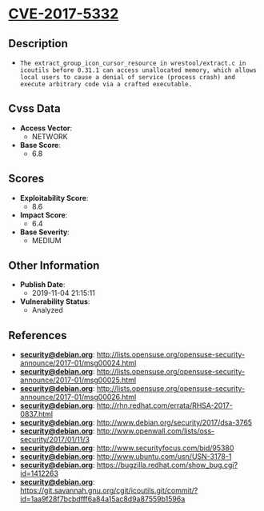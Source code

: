 
# [CVE-2017-5332](http://lists.opensuse.org/opensuse-security-announce/2017-01/msg00024.html)

## Description

- `The extract_group_icon_cursor_resource in wrestool/extract.c in icoutils before 0.31.1 can access unallocated memory, which allows local users to cause a denial of service (process crash) and execute arbitrary code via a crafted executable.`

## Cvss Data

- **Access Vector**:
  - NETWORK
- **Base Score**:
  - 6.8

## Scores

- **Exploitability Score**:
  - 8.6
- **Impact Score**:
  - 6.4
- **Base Severity**:
  - MEDIUM

## Other Information

- **Publish Date**:
  - 2019-11-04 21:15:11
- **Vulnerability Status**:
  - Analyzed

## References

- **security@debian.org**: http://lists.opensuse.org/opensuse-security-announce/2017-01/msg00024.html
- **security@debian.org**: http://lists.opensuse.org/opensuse-security-announce/2017-01/msg00025.html
- **security@debian.org**: http://lists.opensuse.org/opensuse-security-announce/2017-01/msg00026.html
- **security@debian.org**: http://rhn.redhat.com/errata/RHSA-2017-0837.html
- **security@debian.org**: http://www.debian.org/security/2017/dsa-3765
- **security@debian.org**: http://www.openwall.com/lists/oss-security/2017/01/11/3
- **security@debian.org**: http://www.securityfocus.com/bid/95380
- **security@debian.org**: http://www.ubuntu.com/usn/USN-3178-1
- **security@debian.org**: https://bugzilla.redhat.com/show_bug.cgi?id=1412263
- **security@debian.org**: https://git.savannah.gnu.org/cgit/icoutils.git/commit/?id=1aa9f28f7bcbdfff6a84a15ac8d9a87559b1596a
